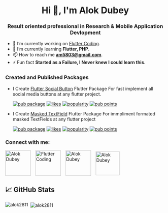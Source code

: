 
<h1 align="center">Hi 👋, I'm Alok Dubey</h1>
<h3 align="center">Result oriented professional in Research & Mobile Application Devlopment</h3>

- 🔭 I’m currently working on [Flutter Coding](https://www.youtube.com/channel/UC7S6rSRNON1_YvKgiUjfyIw).
- 🌱 I’m currently learning **Flutter, PHP**.
- 📫 How to reach me **am5803@gmail.com**.
- ⚡ Fun fact **Started as a Failure, I Never knew I could learn this**.


<h3 align="left">Created and Published Packages</h3>

- I Create [Flutter Social Button](https://pub.dev/packages/flutter_social_button/) Flutter Package For fast implement all social media buttons at any flutter project.<br>

  [![pub package](https://img.shields.io/pub/v/flutter_social_button.svg)](https://pub.dev/packages/flutter_social_button) 
  [![likes](https://img.shields.io/pub/likes/flutter_social_button?logo=dart)](https://pub.dev/packages/flutter_social_button/score) 
  [![popularity](https://img.shields.io/pub/popularity/flutter_social_button?logo=dart)](https://pub.dev/packages/flutter_social_button/score) 
  [![pub points](https://img.shields.io/pub/points/flutter_social_button?logo=dart)](https://pub.dev/packages/flutter_social_button/score)

- I Create [Masked TextField](https://pub.dev/packages/masked_text_field/) Flutter Package For immpliment formated masked TextFields at any flutter project<br>

  [![pub package](https://img.shields.io/pub/v/masked_text_field.svg)](https://pub.dev/packages/masked_text_field) 
  [![likes](https://img.shields.io/pub/likes/masked_text_field?logo=dart)](https://pub.dev/packages/masked_text_field/score) 
  [![popularity](https://img.shields.io/pub/popularity/masked_text_field?logo=dart)](https://pub.dev/packages/masked_text_field/score) 
  [![pub points](https://img.shields.io/pub/points/masked_text_field?logo=dart)](https://pub.dev/packages/masked_text_field/score)

<h3 align="left">Connect with me:</h3>

<p align="left">
<a href="https://instagram.com/flutter_coding_" target="blank"><img align="center" src="https://github.com/alok2811/alok2811/blob/main/images/instagram.png" alt="Alok Dubey" height="80" width="80" /></a>
  &ensp;
  <a href="https://www.youtube.com/@flutter_coding_" target="blank"><img align="center" src="https://github.com/alok2811/alok2811/blob/main/images/youtube.png" alt="Flutter Coding" height="80" width="80" /></a>
  &ensp;
  <a href="https://fb.com/dalok2811" target="blank"><img align="center" src="https://github.com/alok2811/alok2811/blob/main/images/facebook.png" alt="Alok Dubey" height="80" width="80" /></a>
<!--   &ensp;
  <a href="https://gitlab.com/alok2811" target="blank"><img align="center" src="https://desiprogrammer.com/static/icons/gitlab.svg" alt="Alok Dubey" height="80" width="80" /></a> -->
  &ensp;
  <a href="https://www.linkedin.com/in/alok2811" target="blank"><img align="center" src="https://github.com/alok2811/alok2811/blob/main/images/linkedin-logo-2430.svg" alt="Alok Dubey" height="75" width="75" /></a>
</p>

## 📈 GitHub Stats 


<p><img align="left" src="https://github-readme-stats.vercel.app/api/top-langs/?username=alok2811&layout=compact&hide=html" alt="alok2811" /></p>

<p>&nbsp;<img align="center" src="https://github-readme-stats.vercel.app/api?username=alok2811&show_icons=true" alt="alok2811" /></p>



<!---
alok2811/alok2811 is a ✨ special ✨ repository because its `README.md` (this file) appears on your GitHub profile.
You can click the Preview link to take a look at your changes.
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
--->
